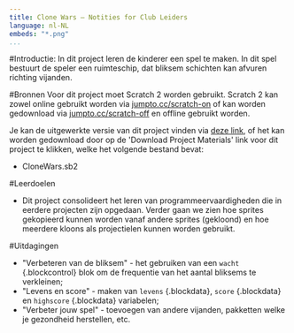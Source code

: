 ```yaml
---
title: Clone Wars — Notities for Club Leiders
language: nl-NL
embeds: "*.png"
...
```


#Introductie:
In dit project leren de kinderer een spel te maken. In dit spel bestuurt de speler een ruimteschip, dat bliksem schichten kan afvuren richting vijanden.

#Bronnen
Voor dit project moet Scratch 2 worden gebruikt. Scratch 2 kan zowel online gebruikt worden via [jumpto.cc/scratch-on](http://jumpto.cc/scratch-on) of kan worden gedownload via [jumpto.cc/scratch-off](http://jumpto.cc/scratch-off) en offline gebruikt worden.

Je kan de uitgewerkte versie van dit project vinden via <a href="http://scratch.mit.edu/projects/46018140/#editor">deze link</a>, of het kan worden gedownload door op de 'Download Project Materials' link voor dit project te klikken, welke het volgende bestand bevat:

+ CloneWars.sb2

#Leerdoelen
+ Dit project consolideert het leren van programmeervaardigheden die in eerdere projecten zijn opgedaan. Verder gaan we zien hoe sprites gekopieerd kunnen worden vanaf andere sprites (gekloond) en hoe meerdere kloons als projectielen kunnen worden gebruikt.

#Uitdagingen
+ "Verbeteren van de bliksem" - het gebruiken van een `wacht` {.blockcontrol} blok om de frequentie van het aantal bliksems te verkleinen;
+ "Levens en score" - maken van `levens` {.blockdata}, `score` {.blockdata} en `highscore` {.blockdata} variabelen;
+ "Verbeter jouw spel" - toevoegen van andere vijanden, pakketten welke je gezondheid herstellen, etc.